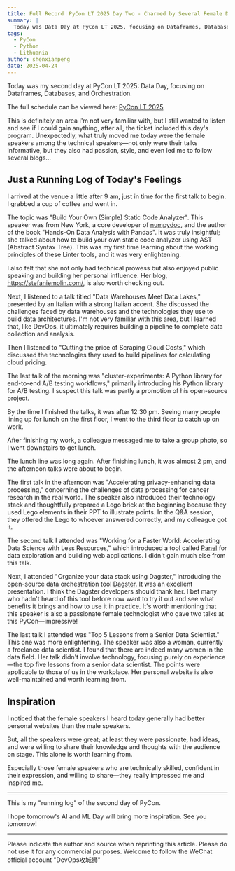 ```yaml
---
title: Full Record｜PyCon LT 2025 Day Two - Charmed by Several Female Developers
summary: |
  Today was Data Day at PyCon LT 2025, focusing on Dataframes, Databases, and Orchestration. While not deeply familiar with these areas, I was deeply impressed by several female speakers and gained a lot.
tags:
  - PyCon
  - Python
  - Lithuania
author: shenxianpeng
date: 2025-04-24
---
```


Today was my second day at PyCon LT 2025: Data Day, focusing on Dataframes, Databases, and Orchestration.

The full schedule can be viewed here: [PyCon LT 2025](https://pretalx.com/pycon-lithuania-2025/schedule/)

This is definitely an area I'm not very familiar with, but I still wanted to listen and see if I could gain anything, after all, the ticket included this day's program. Unexpectedly, what truly moved me today were the female speakers among the technical speakers—not only were their talks informative, but they also had passion, style, and even led me to follow several blogs…



## Just a Running Log of Today's Feelings

I arrived at the venue a little after 9 am, just in time for the first talk to begin. I grabbed a cup of coffee and went in.

The topic was "Build Your Own (Simple) Static Code Analyzer". This speaker was from New York, a core developer of [numpydoc](https://github.com/numpy/numpydoc), and the author of the book "Hands-On Data Analysis with Pandas".  It was truly insightful; she talked about how to build your own static code analyzer using AST (Abstract Syntax Tree). This was my first time learning about the working principles of these Linter tools, and it was very enlightening.

I also felt that she not only had technical prowess but also enjoyed public speaking and building her personal influence. Her blog, https://stefaniemolin.com/, is also worth checking out.

Next, I listened to a talk titled "Data Warehouses Meet Data Lakes," presented by an Italian with a strong Italian accent.  She discussed the challenges faced by data warehouses and the technologies they use to build data architectures. I'm not very familiar with this area, but I learned that, like DevOps, it ultimately requires building a pipeline to complete data collection and analysis.

Then I listened to "Cutting the price of Scraping Cloud Costs," which discussed the technologies they used to build pipelines for calculating cloud pricing.

The last talk of the morning was "cluster-experiments: A Python library for end-to-end A/B testing workflows," primarily introducing his Python library for A/B testing. I suspect this talk was partly a promotion of his open-source project.

By the time I finished the talks, it was after 12:30 pm.  Seeing many people lining up for lunch on the first floor, I went to the third floor to catch up on work.

After finishing my work, a colleague messaged me to take a group photo, so I went downstairs to get lunch.

The lunch line was long again. After finishing lunch, it was almost 2 pm, and the afternoon talks were about to begin.

The first talk in the afternoon was "Accelerating privacy-enhancing data processing," concerning the challenges of data processing for cancer research in the real world. The speaker also introduced their technology stack and thoughtfully prepared a Lego brick at the beginning because they used Lego elements in their PPT to illustrate points.  In the Q&A session, they offered the Lego to whoever answered correctly, and my colleague got it.

The second talk I attended was "Working for a Faster World: Accelerating Data Science with Less Resources," which introduced a tool called [Panel](https://github.com/holoviz/panel) for data exploration and building web applications.  I didn't gain much else from this talk.

Next, I attended "Organize your data stack using Dagster," introducing the open-source data orchestration tool [Dagster](https://github.com/dagster-io/dagster).  It was an excellent presentation. I think the Dagster developers should thank her. I bet many who hadn't heard of this tool before now want to try it out and see what benefits it brings and how to use it in practice. It's worth mentioning that this speaker is also a passionate female technologist who gave two talks at this PyCon—impressive!

The last talk I attended was "Top 5 Lessons from a Senior Data Scientist." This one was more enlightening. The speaker was also a woman, currently a freelance data scientist. I found that there are indeed many women in the data field. Her talk didn't involve technology, focusing purely on experience—the top five lessons from a senior data scientist. The points were applicable to those of us in the workplace. Her personal website is also well-maintained and worth learning from.


## Inspiration

I noticed that the female speakers I heard today generally had better personal websites than the male speakers.

But, all the speakers were great; at least they were passionate, had ideas, and were willing to share their knowledge and thoughts with the audience on stage. This alone is worth learning from.

Especially those female speakers who are technically skilled, confident in their expression, and willing to share—they really impressed me and inspired me.


---

This is my "running log" of the second day of PyCon.

I hope tomorrow's AI and ML Day will bring more inspiration. See you tomorrow!

---

Please indicate the author and source when reprinting this article. Please do not use it for any commercial purposes. Welcome to follow the WeChat official account "DevOps攻城狮"